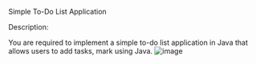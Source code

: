 Simple To-Do List Application

Description: 

You are required to implement a simple to-do list application in Java that allows users to add tasks, mark using Java.
![image](https://github.com/alfiyasama/todolist/assets/121941528/64eabfe7-a0d6-4518-b86f-77da1f8796be)

